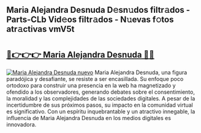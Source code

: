 ## Maria Alejandra Desnuda D𝚎sn𝚞dos filtr𝚊dos - Parts-CLb Vid𝚎os filtr𝚊dos - N𝚞evas f𝚘tos atr𝚊ctivas vmV5t

# <h2><a href="http://mb8qz2.tromn.icu/?c=Maria+Alejandra+Desnuda">🔗👉👉👉 Maria Alejandra Desnuda 🔗🔗</a></h2>

[![Maria Alejandra Desnuda nuevo](https://i.imgur.com/pEAQMta.gif)](http://mb8qz2.tromn.icu/?c=Maria+Alejandra+Desnuda)
Maria Alejandra Desnuda, una figura paradójica y desafiante, se resiste a ser encasillada. Su enfoque poco ortodoxo para construir una presencia en la web ha magnetizado y ofendido a los observadores, generando debates sobre el consentimiento, la moralidad y las complejidades de las sociedades digitales. A pesar de la incertidumbre de sus próximos pasos, su impacto en la comunidad virtual es significativo. Con un espíritu inquebrantable y un atractivo innegable, la influencia de Maria Alejandra Desnuda en los medios digitales es innovadora.
